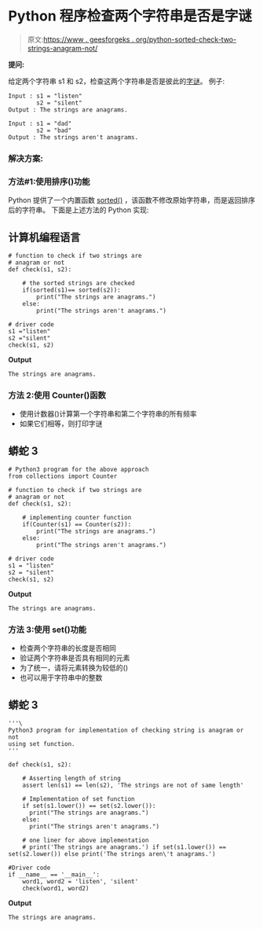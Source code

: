 # Python 程序检查两个字符串是否是字谜

> 原文:[https://www . geesforgeks . org/python-sorted-check-two-strings-anagram-not/](https://www.geeksforgeeks.org/python-sorted-check-two-strings-anagram-not/)

**提问:**

给定两个字符串 s1 和 s2，检查这两个字符串是否是彼此的[字谜](https://www.geeksforgeeks.org/check-whether-two-strings-are-anagram-of-each-other/)。
例子:

```
Input : s1 = "listen"
        s2 = "silent"
Output : The strings are anagrams.

Input : s1 = "dad"
        s2 = "bad"
Output : The strings aren't anagrams.
```

### **解决方案:**

### **方法#1:使用排序()功能**

Python 提供了一个内置函数 [sorted()](https://www.geeksforgeeks.org/sorted-function-python/) ，该函数不修改原始字符串，而是返回排序后的字符串。
下面是上述方法的 Python 实现:

## 计算机编程语言

```
# function to check if two strings are
# anagram or not
def check(s1, s2):

    # the sorted strings are checked
    if(sorted(s1)== sorted(s2)):
        print("The strings are anagrams.")
    else:
        print("The strings aren't anagrams.")        

# driver code 
s1 ="listen"
s2 ="silent"
check(s1, s2)
```

**Output**

```
The strings are anagrams.
```

### 方法 2:使用 Counter()函数

*   使用计数器()计算第一个字符串和第二个字符串的所有频率
*   如果它们相等，则打印字谜

## 蟒蛇 3

```
# Python3 program for the above approach
from collections import Counter

# function to check if two strings are
# anagram or not
def check(s1, s2):

    # implementing counter function
    if(Counter(s1) == Counter(s2)):
        print("The strings are anagrams.")
    else:
        print("The strings aren't anagrams.")

# driver code
s1 = "listen"
s2 = "silent"
check(s1, s2)
```

**Output**

```
The strings are anagrams.
```

### **方法 3:使用 set()功能**

*   检查两个字符串的长度是否相同
*   验证两个字符串是否具有相同的元素
*   为了统一，请将元素转换为较低的()
*   也可以用于字符串中的整数

## 蟒蛇 3

```
'''\
Python3 program for implementation of checking string is anagram or not
using set function.
'''

def check(s1, s2):

    # Asserting length of string
    assert len(s1) == len(s2), 'The strings are not of same length'

    # Implementation of set function
    if set(s1.lower()) == set(s2.lower()):
      print("The strings are anagrams.")
    else:
      print("The strings aren't anagrams.")

    # one liner for above implementation
    # print('The strings are anagrams.') if set(s1.lower()) == set(s2.lower()) else print('The strings aren\'t anagrams.')

#Driver code
if __name__ == '__main__':
    word1, word2 = 'listen', 'silent'
    check(word1, word2)
```

**Output**

```
The strings are anagrams.
```